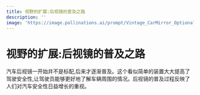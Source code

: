 ```yaml
---
title: 视野的扩展:后视镜的普及之路
description: ''
image: 'https://image.pollinations.ai/prompt/Vintage_CarMirror_Optional?width=720&height=480&seed=12'
---
```


# 视野的扩展:后视镜的普及之路

汽车后视镜一开始并不是标配,后来才逐渐普及。这个看似简单的装置大大提高了驾驶安全性,让驾驶员能够更好地了解车辆周围的情况。后视镜的普及过程反映了人们对汽车安全性日益增长的重视。
